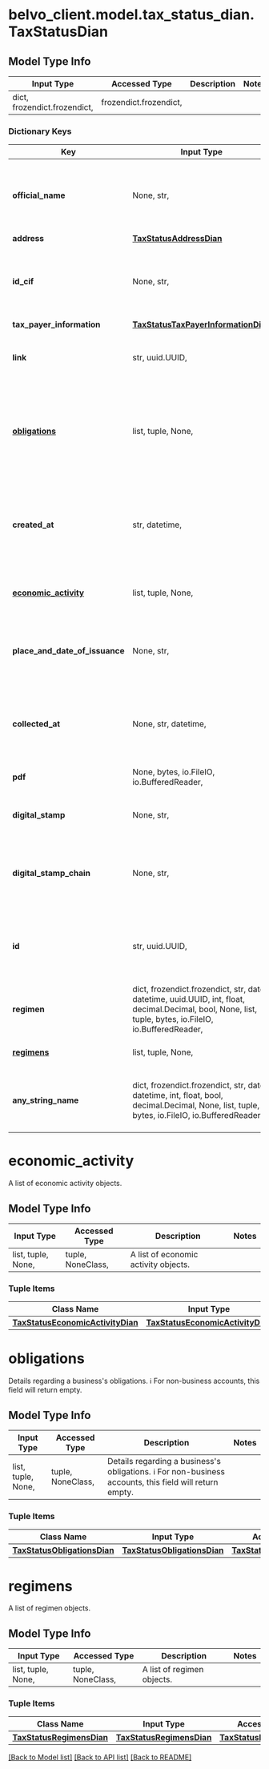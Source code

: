 # belvo_client.model.tax_status_dian.TaxStatusDian

## Model Type Info
Input Type | Accessed Type | Description | Notes
------------ | ------------- | ------------- | -------------
dict, frozendict.frozendict,  | frozendict.frozendict,  |  | 

### Dictionary Keys
Key | Input Type | Accessed Type | Description | Notes
------------ | ------------- | ------------- | ------------- | -------------
**official_name** | None, str,  | NoneClass, str,  | The name of the business.  Note: For individuals in Colombia, this field will return &#x60;null&#x60;.  | 
**address** | [**TaxStatusAddressDian**](TaxStatusAddressDian.md) | [**TaxStatusAddressDian**](TaxStatusAddressDian.md) |  | 
**id_cif** | None, str,  | NoneClass, str,  | The taxpayer&#x27;s *Cédula de ciudadanía* (CC) ID. Only applicable for individuals.  | 
**tax_payer_information** | [**TaxStatusTaxPayerInformationDian**](TaxStatusTaxPayerInformationDian.md) | [**TaxStatusTaxPayerInformationDian**](TaxStatusTaxPayerInformationDian.md) |  | 
**link** | str, uuid.UUID,  | str,  | The &#x60;link.id&#x60; that the tax status is associated with. | value must be a uuid
**[obligations](#obligations)** | list, tuple, None,  | tuple, NoneClass,  | Details regarding a business&#x27;s obligations.  ℹ️ For non-business accounts, this field will return empty.  | 
**created_at** | str, datetime,  | str,  | The ISO-8601 timestamp of when the data point was last updated in Belvo&#x27;s database. | value must conform to RFC-3339 date-time
**[economic_activity](#economic_activity)** | list, tuple, None,  | tuple, NoneClass,  | A list of economic activity objects.  | 
**place_and_date_of_issuance** | None, str,  | NoneClass, str,  | The date when the tax status was issued. For example, &#x60;2020-08-05/18:55:16&#x60;. | 
**collected_at** | None, str, datetime,  | NoneClass, str,  | The ISO-8601 timestamp when the data point was collected. | value must conform to RFC-3339 date-time
**pdf** | None, bytes, io.FileIO, io.BufferedReader,  | NoneClass, bytes, FileIO,  | Tax status PDF as a binary string. | 
**digital_stamp** | None, str,  | NoneClass, str,  | The validation certificate of the document. | 
**digital_stamp_chain** | None, str,  | NoneClass, str,  | **Note**: This field is not applicable for DIAN Colombia and will return &#x60;null&#x60;.  | 
**id** | str, uuid.UUID,  | str,  | Unique identifier created by Belvo used to reference the current Tax Status. | value must be a uuid
**regimen** | dict, frozendict.frozendict, str, date, datetime, uuid.UUID, int, float, decimal.Decimal, bool, None, list, tuple, bytes, io.FileIO, io.BufferedReader,  | frozendict.frozendict, str, decimal.Decimal, BoolClass, NoneClass, tuple, bytes, FileIO |  | 
**[regimens](#regimens)** | list, tuple, None,  | tuple, NoneClass,  | A list of regimen objects.  | [optional] 
**any_string_name** | dict, frozendict.frozendict, str, date, datetime, int, float, bool, decimal.Decimal, None, list, tuple, bytes, io.FileIO, io.BufferedReader | frozendict.frozendict, str, BoolClass, decimal.Decimal, NoneClass, tuple, bytes, FileIO | any string name can be used but the value must be the correct type | [optional]

# economic_activity

A list of economic activity objects. 

## Model Type Info
Input Type | Accessed Type | Description | Notes
------------ | ------------- | ------------- | -------------
list, tuple, None,  | tuple, NoneClass,  | A list of economic activity objects.  | 

### Tuple Items
Class Name | Input Type | Accessed Type | Description | Notes
------------- | ------------- | ------------- | ------------- | -------------
[**TaxStatusEconomicActivityDian**](TaxStatusEconomicActivityDian.md) | [**TaxStatusEconomicActivityDian**](TaxStatusEconomicActivityDian.md) | [**TaxStatusEconomicActivityDian**](TaxStatusEconomicActivityDian.md) |  | 

# obligations

Details regarding a business's obligations.  ℹ️ For non-business accounts, this field will return empty. 

## Model Type Info
Input Type | Accessed Type | Description | Notes
------------ | ------------- | ------------- | -------------
list, tuple, None,  | tuple, NoneClass,  | Details regarding a business&#x27;s obligations.  ℹ️ For non-business accounts, this field will return empty.  | 

### Tuple Items
Class Name | Input Type | Accessed Type | Description | Notes
------------- | ------------- | ------------- | ------------- | -------------
[**TaxStatusObligationsDian**](TaxStatusObligationsDian.md) | [**TaxStatusObligationsDian**](TaxStatusObligationsDian.md) | [**TaxStatusObligationsDian**](TaxStatusObligationsDian.md) |  | 

# regimens

A list of regimen objects. 

## Model Type Info
Input Type | Accessed Type | Description | Notes
------------ | ------------- | ------------- | -------------
list, tuple, None,  | tuple, NoneClass,  | A list of regimen objects.  | 

### Tuple Items
Class Name | Input Type | Accessed Type | Description | Notes
------------- | ------------- | ------------- | ------------- | -------------
[**TaxStatusRegimensDian**](TaxStatusRegimensDian.md) | [**TaxStatusRegimensDian**](TaxStatusRegimensDian.md) | [**TaxStatusRegimensDian**](TaxStatusRegimensDian.md) |  | 

[[Back to Model list]](../../README.md#documentation-for-models) [[Back to API list]](../../README.md#documentation-for-api-endpoints) [[Back to README]](../../README.md)

